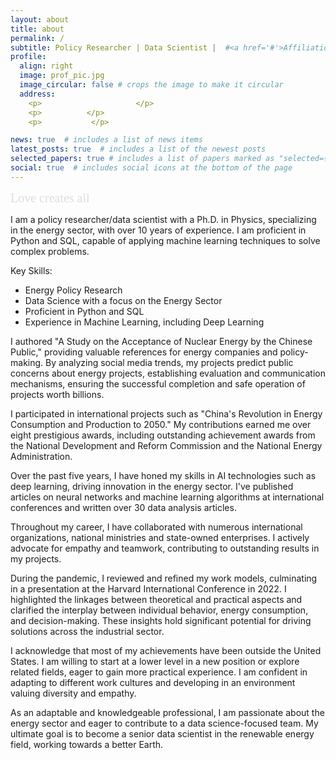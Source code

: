 ```yaml
---
layout: about
title: about
permalink: /
subtitle: Policy Researcher | Data Scientist |  #<a href='#'>Affiliations</a>. Address. Contacts. Moto. Etc.
profile:
  align: right
  image: prof_pic.jpg
  image_circular: false # crops the image to make it circular
  address:
    <p>                     </p>
    <p>          </p>
    <p>           </p>

news: true  # includes a list of news items
latest_posts: true  # includes a list of the newest posts
selected_papers: true # includes a list of papers marked as "selected={true}"
social: true  # includes social icons at the bottom of the page
---
```


<!-- <span style="font-family: 'Brush Script MT', cursive; color: #8B0000;font-size: 24px;">Love creates all</span> -->

<!-- <span style="font-family: 'Brush Script MT', cursive; color: #F0F0F0; font-size: 24px; text-align: center; display: block;">Love creates all</span> -->

<span style="font-family: 'Brush Script MT', cursive; color: rgba(192, 192, 192, 0.5);font-size: 20px;">Love creates all</span>


<!-- <span style="font-family: 'Brush Script MT', cursive; color: #8B0000;">Love creates all</span> -->


I am a policy researcher/data scientist with a Ph.D. in Physics, specializing in the energy sector, with over 10 years of experience. I am proficient in Python and SQL, capable of applying machine learning techniques to solve complex problems.

Key Skills:
- Energy Policy Research
- Data Science with a focus on the Energy Sector
- Proficient in Python and SQL
- Experience in Machine Learning, including Deep Learning

I authored "A Study on the Acceptance of Nuclear Energy by the Chinese Public," providing valuable references for energy companies and policy-making. By analyzing social media trends, my projects predict public concerns about energy projects, establishing evaluation and communication mechanisms, ensuring the successful completion and safe operation of projects worth billions.

I participated in international projects such as "China's Revolution in Energy Consumption and Production to 2050." My contributions earned me over eight prestigious awards, including outstanding achievement awards from the National Development and Reform Commission and the National Energy Administration.

Over the past five years, I have honed my skills in AI technologies such as deep learning, driving innovation in the energy sector. I've published articles on neural networks and machine learning algorithms at international conferences and written over 30 data analysis articles.

Throughout my career, I have collaborated with numerous international organizations, national ministries and state-owned enterprises. I actively advocate for empathy and teamwork, contributing to outstanding results in my projects.

During the pandemic, I reviewed and refined my work models, culminating in a presentation at the Harvard International Conference in 2022. I highlighted the linkages between theoretical and practical aspects and clarified the interplay between individual behavior, energy consumption, and decision-making. These insights hold significant potential for driving solutions across the industrial sector.

I acknowledge that most of my achievements have been outside the United States. I am willing to start at a lower level in a new position or explore related fields, eager to gain more practical experience. I am confident in adapting to different work cultures and developing in an environment valuing diversity and empathy.

As an adaptable and knowledgeable professional, I am passionate about the energy sector and eager to contribute to a data science-focused team. My ultimate goal is to become a senior data scientist in the renewable energy field, working towards a better Earth.
<!--

 [subreddit](http://reddit.com). You can put a picture in, too. The code is already in, just name your picture `prof_pic.jpg` and put it in the `img/` folder.

Put your address / P.O. box / other info right below your picture. You can also disable any of these elements by editing `profile` property of the YAML header of your `_pages/about.md`. Edit `_bibliography/papers.bib` and Jekyll will render your [publications page](/al-folio/publications/) automatically.

Link to your social media connections, too. This theme is set up to use [Font Awesome icons](http://fortawesome.github.io/Font-Awesome/) and [Academicons](https://jpswalsh.github.io/academicons/), like the ones below. Add your Facebook, Twitter, LinkedIn, Google Scholar, or just disable all of them. -->
